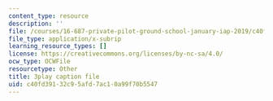 ```yaml
---
content_type: resource
description: ''
file: /courses/16-687-private-pilot-ground-school-january-iap-2019/c40fd39132c95afd7ac10a99f70b5547_shHvE6yV4IM.srt
file_type: application/x-subrip
learning_resource_types: []
license: https://creativecommons.org/licenses/by-nc-sa/4.0/
ocw_type: OCWFile
resourcetype: Other
title: 3play caption file
uid: c40fd391-32c9-5afd-7ac1-0a99f70b5547
---
```

